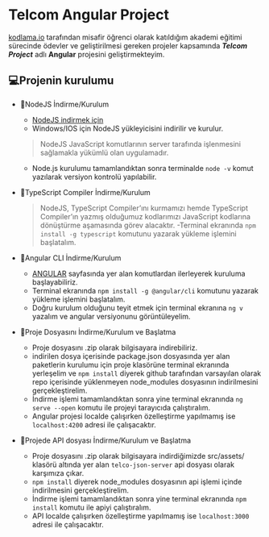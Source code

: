 # Telcom Angular Project
[kodlama.io](https://www.kodlama.io/) tarafından misafir öğrenci olarak katıldığım akademi eğitimi sürecinde ödevler ve geliştirilmesi gereken projeler kapsamında ***Telcom Project*** adlı **Angular** projesini geliştirmekteyim.

## 💻Projenin kurulumu
- 🔧NodeJS İndirme/Kurulum
  - [NodeJS indirmek için](https://nodejs.org/tr/download/current/)
  - Windows/IOS için NodeJS yükleyicisini indirilir ve kurulur.
  > NodeJS JavaScript komutlarının server tarafında işlenmesini sağlamakla yükümlü olan uygulamadır.
  - Node.js kurulumu tamamlandıktan sonra terminalde `node -v` komut yazılarak versiyon kontrolü yapılabilir.
  
- 🔧TypeScript Compiler İndirme/Kurulum
  >NodeJS, TypeScript Compiler’ını kurmamızı hemde TypeScript Compiler’ın yazmış olduğumuz kodlarımızı JavaScript kodlarına dönüştürme aşamasında görev alacaktır.
  -Terminal ekranında `npm install -g typescript` komutunu yazarak yükleme işlemini başlatalım.
  
- 🔧Angular CLI İndirme/Kurulum
  - [ANGULAR](https://cli.angular.io/) sayfasında yer alan komutlardan ilerleyerek kuruluma başlayabiliriz.
  - Terminal ekranında `npm install -g @angular/cli` komutunu yazarak yükleme işlemini başlatalım.
  - Doğru kurulum olduğunu teyit etmek için terminal ekranına `ng v` yazalım ve angular versiyonunu görüntüleyelim.

- 🔧Proje Dosyasını İndirme/Kurulum ve Başlatma
  - Proje dosyasını .zip olarak bilgisayara indirebiliriz.
  - indirilen dosya içerisinde package.json dosyasında yer alan paketlerin kurulumu için proje klasörüne terminal ekranında yerleşelim ve `npm install` diyerek github tarafından varsayılan olarak repo içerisinde yüklenmeyen node_modules dosyasının indirilmesini gerçekleştirelim.
  - İndirme işlemi tamamlandıktan sonra yine terminal ekranında `ng serve --open` komutu ile projeyi tarayıcıda çalıştıralım.
  - Angular projesi localde çalışırken özelleştirme yapılmamış ise `localhost:4200` adresi ile çalışacaktır.
  
- 🔧Projede API dosyası İndirme/Kurulum ve Başlatma
  - Proje dosyasını .zip olarak bilgisayara indirdiğimizde src/assets/ klasörü altında yer alan `telco-json-server` api dosyası olarak karşımıza çıkar.
  - `npm install` diyerek node_modules dosyasının api işlemi içinde indirilmesini gerçekleştirelim.
  - İndirme işlemi tamamlandıktan sonra yine terminal ekranında `npm install` komutu ile apiyi çalıştıralım.
  - API localde çalışırken özelleştirme yapılmamış ise `localhost:3000` adresi ile çalışacaktır.

